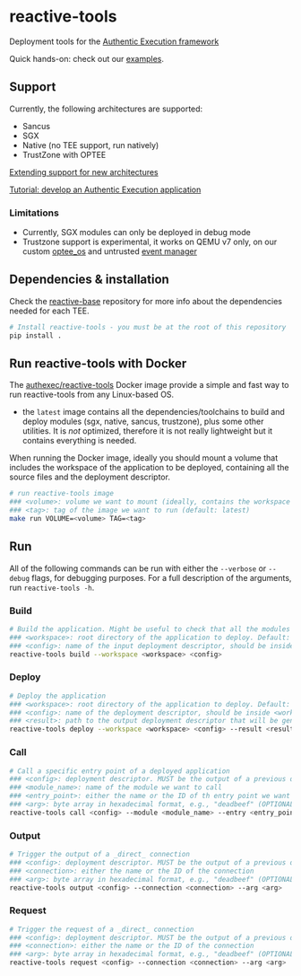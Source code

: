 # reactive-tools

Deployment tools for the [Authentic Execution framework](https://github.com/AuthenticExecution)

Quick hands-on: check out our [examples](https://github.com/AuthenticExecution/examples).

## Support

Currently, the following architectures are supported:

- Sancus
- SGX
- Native (no TEE support, run natively)
- TrustZone with OPTEE

[Extending support for new architectures](add_new_architectures.md)

[Tutorial: develop an Authentic Execution application](https://github.com/gianlu33/authentic-execution/blob/master/docs/tutorial-develop-apps.md)

### Limitations

- Currently, SGX modules can only be deployed in debug mode
- Trustzone support is experimental, it works on QEMU v7 only, on our custom [optee_os](https://github.com/AuthenticExecution/optee_os) and untrusted [event manager](https://github.com/AuthenticExecution/event_manager_trustzone)

## Dependencies & installation

Check the [reactive-base](https://github.com/AuthenticExecution/reactive-base) repository for more info about the dependencies needed for each TEE.

```bash
# Install reactive-tools - you must be at the root of this repository
pip install .
```

## Run reactive-tools with Docker

The [authexec/reactive-tools](https://hub.docker.com/repository/docker/authexec/reactive-tools) Docker image provide a simple and fast way to run reactive-tools from any Linux-based OS.

- the `latest` image contains all the dependencies/toolchains to build and deploy modules (sgx, native, sancus, trustzone), plus some other utilities. It is *not* optimized, therefore it is not really lightweight but it contains everything is needed.

When running the Docker image, ideally you should mount a volume that includes the workspace of the application to be deployed, containing all the source files and the deployment descriptor.

```bash
# run reactive-tools image
### <volume>: volume we want to mount (ideally, contains the workspace of our app)
### <tag>: tag of the image we want to run (default: latest)
make run VOLUME=<volume> TAG=<tag>
```

## Run

All of the following commands can be run with either the `--verbose` or `--debug` flags, for debugging purposes. For a full description of the arguments, run `reactive-tools -h`.

### Build

```bash
# Build the application. Might be useful to check that all the modules compile before the actual deployment
### <workspace>: root directory of the application to deploy. Default: "."
### <config>: name of the input deployment descriptor, should be inside <workspace>
reactive-tools build --workspace <workspace> <config>
```

### Deploy
```bash
# Deploy the application
### <workspace>: root directory of the application to deploy. Default: "."
### <config>: name of the deployment descriptor, should be inside <workspace>
### <result>: path to the output deployment descriptor that will be generated (optional)
reactive-tools deploy --workspace <workspace> <config> --result <result>
```

### Call
```bash
# Call a specific entry point of a deployed application
### <config>: deployment descriptor. MUST be the output of a previous deploy command
### <module_name>: name of the module we want to call
### <entry_point>: either the name or the ID of th entry point we want to call
### <arg>: byte array in hexadecimal format, e.g., "deadbeef" (OPTIONAL)
reactive-tools call <config> --module <module_name> --entry <entry_point> --arg <arg>
```

### Output
```bash
# Trigger the output of a _direct_ connection
### <config>: deployment descriptor. MUST be the output of a previous deploy command
### <connection>: either the name or the ID of the connection
### <arg>: byte array in hexadecimal format, e.g., "deadbeef" (OPTIONAL)
reactive-tools output <config> --connection <connection> --arg <arg>
```

### Request
```bash
# Trigger the request of a _direct_ connection
### <config>: deployment descriptor. MUST be the output of a previous deploy command
### <connection>: either the name or the ID of the connection
### <arg>: byte array in hexadecimal format, e.g., "deadbeef" (OPTIONAL)
reactive-tools request <config> --connection <connection> --arg <arg>
```
